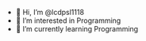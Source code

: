 - 👋 Hi, I’m @lcdpsl1118
- 👀 I’m interested in Programming
- 🌱 I’m currently learning Programming
<!---
lcdpsl1118/lcdpsl1118 is a ✨ special ✨ repository because its `README.md` (this file) appears on your GitHub profile.
You can click the Preview link to take a look at your changes.
--->
